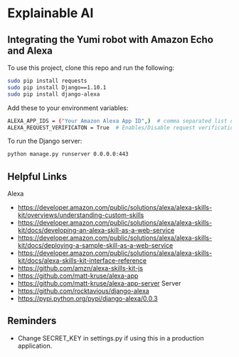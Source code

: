 # Explainable AI
## Integrating the Yumi robot with Amazon Echo and Alexa

To use this project, clone this repo and run the following:

```bash
sudo pip install requests
sudo pip install Django==1.10.1
sudo pip install django-alexa
```


Add these to your environment variables:

```bash
ALEXA_APP_IDS = ("Your Amazon Alexa App ID",)  # comma separated list of app id's
ALEXA_REQUEST_VERIFICATON = True  # Enables/Disable request verification
```


To run the Django server:

```bash
python manage.py runserver 0.0.0.0:443
```


## Helpful Links
Alexa
* https://developer.amazon.com/public/solutions/alexa/alexa-skills-kit/overviews/understanding-custom-skills
* https://developer.amazon.com/public/solutions/alexa/alexa-skills-kit/docs/developing-an-alexa-skill-as-a-web-service
* https://developer.amazon.com/public/solutions/alexa/alexa-skills-kit/docs/deploying-a-sample-skill-as-a-web-service
* https://developer.amazon.com/public/solutions/alexa/alexa-skills-kit/docs/alexa-skills-kit-interface-reference
* https://github.com/amzn/alexa-skills-kit-js
* https://github.com/matt-kruse/alexa-app
* https://github.com/matt-kruse/alexa-app-server
Server
* https://github.com/rocktavious/django-alexa
* https://pypi.python.org/pypi/django-alexa/0.0.3



## Reminders

* Change SECRET_KEY in settings.py if using this in a production application.
